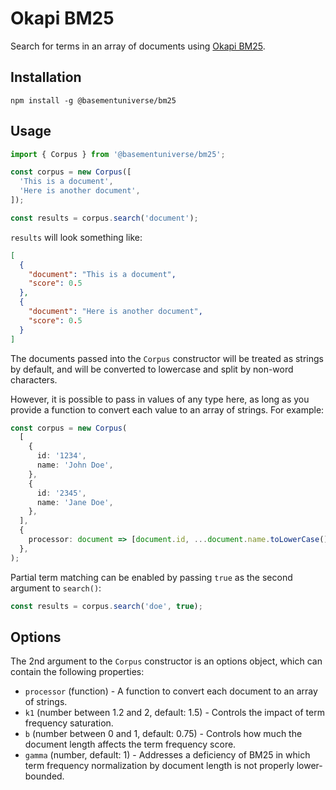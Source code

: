# Okapi BM25

Search for terms in an array of documents using [Okapi BM25](https://en.wikipedia.org/wiki/Okapi_BM25).

## Installation

```
npm install -g @basementuniverse/bm25
```

## Usage

```typescript
import { Corpus } from '@basementuniverse/bm25';

const corpus = new Corpus([
  'This is a document',
  'Here is another document',
]);

const results = corpus.search('document');
```

`results` will look something like:

```json
[
  {
    "document": "This is a document",
    "score": 0.5
  },
  {
    "document": "Here is another document",
    "score": 0.5
  }
]
```

The documents passed into the `Corpus` constructor will be treated as strings by default, and will be converted to lowercase and split by non-word characters.

However, it is possible to pass in values of any type here, as long as you provide a function to convert each value to an array of strings. For example:

```typescript
const corpus = new Corpus(
  [
    {
      id: '1234',
      name: 'John Doe',
    },
    {
      id: '2345',
      name: 'Jane Doe',
    },
  ],
  {
    processor: document => [document.id, ...document.name.toLowerCase().split(' ')],
  },
);
```

Partial term matching can be enabled by passing `true` as the second argument to `search()`:

```typescript
const results = corpus.search('doe', true);
```

## Options

The 2nd argument to the `Corpus` constructor is an options object, which can contain the following properties:

- `processor` (function) - A function to convert each document to an array of strings.
- `k1` (number between 1.2 and 2, default: 1.5) - Controls the impact of term frequency saturation.
- `b` (number between 0 and 1, default: 0.75) - Controls how much the document length affects the term frequency score.
- `gamma` (number, default: 1) - Addresses a deficiency of BM25 in which term frequency normalization by document length is not properly lower-bounded.
